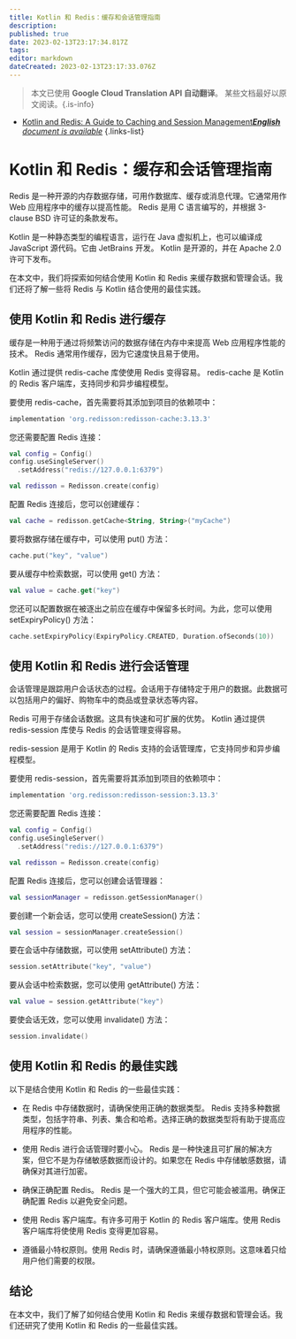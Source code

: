 ```yaml
---
title: Kotlin 和 Redis：缓存和会话管理指南
description: 
published: true
date: 2023-02-13T23:17:34.817Z
tags: 
editor: markdown
dateCreated: 2023-02-13T23:17:33.076Z
---
```


> 本文已使用 **Google Cloud Translation API 自动翻译**。
某些文档最好以原文阅读。{.is-info}



- [Kotlin and Redis: A Guide to Caching and Session Management***English** document is available*](/en/Knowledge-base/Kotlin/kotlin-and-redis-a-guide-to-caching-and-session-management)
{.links-list}


# Kotlin 和 Redis：缓存和会话管理指南

Redis 是一种开源的内存数据存储，可用作数据库、缓存或消息代理。它通常用作 Web 应用程序中的缓存以提高性能。 Redis 是用 C 语言编写的，并根据 3-clause BSD 许可证的条款发布。

Kotlin 是一种静态类型的编程语言，运行在 Java 虚拟机上，也可以编译成 JavaScript 源代码。它由 JetBrains 开发。 Kotlin 是开源的，并在 Apache 2.0 许可下发布。

在本文中，我们将探索如何结合使用 Kotlin 和 Redis 来缓存数据和管理会话。我们还将了解一些将 Redis 与 Kotlin 结合使用的最佳实践。

## 使用 Kotlin 和 Redis 进行缓存

缓存是一种用于通过将频繁访问的数据存储在内存中来提高 Web 应用程序性能的技术。 Redis 通常用作缓存，因为它速度快且易于使用。

Kotlin 通过提供 redis-cache 库使使用 Redis 变得容易。 redis-cache 是 Kotlin 的 Redis 客户端库，支持同步和异步编程模型。

要使用 redis-cache，首先需要将其添加到项目的依赖项中：

```groovy
implementation 'org.redisson:redisson-cache:3.13.3'
```

您还需要配置 Redis 连接：

```kotlin
val config = Config()
config.useSingleServer()
  .setAddress("redis://127.0.0.1:6379")

val redisson = Redisson.create(config)
```

配置 Redis 连接后，您可以创建缓存：

```kotlin
val cache = redisson.getCache<String, String>("myCache")
```

要将数据存储在缓存中，可以使用 put() 方法：

```kotlin
cache.put("key", "value")
```

要从缓存中检索数据，可以使用 get() 方法：

```kotlin
val value = cache.get("key")
```

您还可以配置数据在被逐出之前应在缓存中保留多长时间。为此，您可以使用 setExpiryPolicy() 方法：

```kotlin
cache.setExpiryPolicy(ExpiryPolicy.CREATED, Duration.ofSeconds(10))
```

## 使用 Kotlin 和 Redis 进行会话管理

会话管理是跟踪用户会话状态的过程。会话用于存储特定于用户的数据。此数据可以包括用户的偏好、购物车中的商品或登录状态等内容。

Redis 可用于存储会话数据。这具有快速和可扩展的优势。 Kotlin 通过提供 redis-session 库使与 Redis 的会话管理变得容易。

redis-session 是用于 Kotlin 的 Redis 支持的会话管理库，它支持同步和异步编程模型。

要使用 redis-session，首先需要将其添加到项目的依赖项中：

```groovy
implementation 'org.redisson:redisson-session:3.13.3'
```

您还需要配置 Redis 连接：

```kotlin
val config = Config()
config.useSingleServer()
  .setAddress("redis://127.0.0.1:6379")

val redisson = Redisson.create(config)
```

配置 Redis 连接后，您可以创建会话管理器：

```kotlin
val sessionManager = redisson.getSessionManager()
```

要创建一个新会话，您可以使用 createSession() 方法：

```kotlin
val session = sessionManager.createSession()
```

要在会话中存储数据，可以使用 setAttribute() 方法：

```kotlin
session.setAttribute("key", "value")
```

要从会话中检索数据，您可以使用 getAttribute() 方法：

```kotlin
val value = session.getAttribute("key")
```

要使会话无效，您可以使用 invalidate() 方法：

```kotlin
session.invalidate()
```

## 使用 Kotlin 和 Redis 的最佳实践

以下是结合使用 Kotlin 和 Redis 的一些最佳实践：

- 在 Redis 中存储数据时，请确保使用正确的数据类型。 Redis 支持多种数据类型，包括字符串、列表、集合和哈希。选择正确的数据类型将有助于提高应用程序的性能。

- 使用 Redis 进行会话管理时要小心。 Redis 是一种快速且可扩展的解决方案，但它不是为存储敏感数据而设计的。如果您在 Redis 中存储敏感数据，请确保对其进行加密。

- 确保正确配置 Redis。 Redis 是一个强大的工具，但它可能会被滥用。确保正确配置 Redis 以避免安全问题。

- 使用 Redis 客户端库。有许多可用于 Kotlin 的 Redis 客户端库。使用 Redis 客户端库将使使用 Redis 变得更加容易。

- 遵循最小特权原则。使用 Redis 时，请确保遵循最小特权原则。这意味着只给用户他们需要的权限。

## 结论

在本文中，我们了解了如何结合使用 Kotlin 和 Redis 来缓存数据和管理会话。我们还研究了使用 Kotlin 和 Redis 的一些最佳实践。